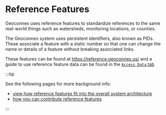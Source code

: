 # Reference Features

Geoconnex uses reference features to standardize references to the same real-world things such as watersheds, monitoring locations, or counties. 

The Geoconnex system uses persistent identifiers, also known as PIDs. These associate a feature with a static number so that one can change the name or details of a feature without breaking associated links.

These features can be found at https://reference.geoconnex.us/ and a guide to use reference feature data can be found in the [`Access Data` tab](../access/reference/)


:::tip

See the following pages for more background info:

- [view how reference features fit into the overall system architecture](../about/system-architecture/stack.md)
- [how you can contribute reference features](../contributing/going-further/reference.md)

:::